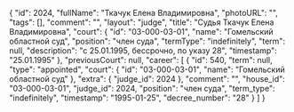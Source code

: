 {
    "id": 2024,
    "fullName": "Ткачук Елена Владимировна",
    "photoURL": "",
    "tags": [],
    "comment": "",
    "layout": "judge",
    "title": "Судья Ткачук Елена Владимировна",
    "court": {
        "id": "03-000-03-01",
        "name": "Гомельский областной суд",
        "position": "член суда",
        "termType": "indefinitely",
        "term": null,
        "description": "c 25.01.1995, бессрочно, по указу 28",
        "timestamp": "25.01.1995"
    },
    "previousCourt": null,
    "career": [
        {
            "id": 540,
            "term": null,
            "type": "appointed",
            "court": {
                "id": "03-000-03-01",
                "name": "Гомельский областной суд"
            },
            "extra": {
                "judge_id": 2024
            },
            "comment": "",
            "house_id": "03-000-03-01",
            "judge_id": 2024,
            "position": "член суда",
            "term_type": "indefinitely",
            "timestamp": "1995-01-25",
            "decree_number": "28"
        }
    ]
}